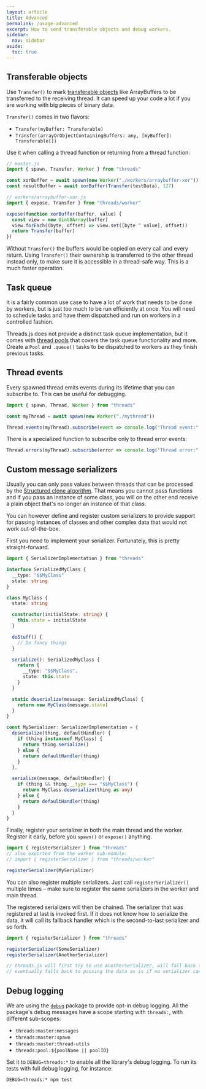 ```yaml
---
layout: article
title: Advanced
permalink: /usage-advanced
excerpt: How to send transferable objects and debug workers.
sidebar:
  nav: sidebar
aside:
  toc: true
---
```


## Transferable objects

Use `Transfer()` to mark [transferable objects](https://developer.mozilla.org/en-US/docs/Web/API/Web_Workers_API/Using_web_workers#Passing_data_by_transferring_ownership_(transferable_objects)) like ArrayBuffers to be transferred to the receiving thread. It can speed up your code a lot if you are working with big pieces of binary data.

`Transfer()` comes in two flavors:
* `Transfer(myBuffer: Transferable)`
* `Transfer(arrayOrObjectContainingBuffers: any, [myBuffer]: Transferable[])`

Use it when calling a thread function or returning from a thread function:

```js
// master.js
import { spawn, Transfer, Worker } from "threads"

const xorBuffer = await spawn(new Worker("./workers/arraybuffer-xor"))
const resultBuffer = await xorBuffer(Transfer(testData), 127)
```

```js
// workers/arraybuffer-xor.js
import { expose, Transfer } from "threads/worker"

expose(function xorBuffer(buffer, value) {
  const view = new Uint8Array(buffer)
  view.forEach((byte, offset) => view.set([byte ^ value], offset))
  return Transfer(buffer)
})
```

Without `Transfer()` the buffers would be copied on every call and every return. Using `Transfer()` their ownership is transferred to the other thread instead only, to make sure it is accessible in a thread-safe way. This is a much faster operation.

## Task queue

It is a fairly common use case to have a lot of work that needs to be done by workers, but is just too much to be run efficiently at once. You will need to schedule tasks and have them dispatched and run on workers in a controlled fashion.

Threads.js does not provide a distinct task queue implementation, but it comes with [thread pools](./usage-pool.md) that covers the task queue functionality and more. Create a `Pool` and `.queue()` tasks to be dispatched to workers as they finish previous tasks.

## Thread events

Every spawned thread emits events during its lifetime that you can subscribe to. This can be useful for debugging.

```js
import { spawn, Thread, Worker } from "threads"

const myThread = await spawn(new Worker("./mythread"))

Thread.events(myThread).subscribe(event => console.log("Thread event:", event))
```

There is a specialized function to subscribe only to thread error events:

```js
Thread.errors(myThread).subscribe(error => console.log("Thread error:", error))
```

## Custom message serializers

Usually you can only pass values between threads that can be processed by the [Structured clone algorithm](https://developer.mozilla.org/en-US/docs/Web/API/Web_Workers_API/Structured_clone_algorithm). That means you cannot pass functions and if you pass an instance of some class, you will on the other end receive a plain object that's no longer an instance of that class.

You can however define and register custom serializers to provide support for passing instances of classes and other complex data that would not work out-of-the-box.

First you need to implement your serializer. Fortunately, this is pretty straight-forward.

```typescript
import { SerializerImplementation } from "threads"

interface SerializedMyClass {
  __type: "$$MyClass"
  state: string
}

class MyClass {
  state: string

  constructor(initialState: string) {
    this.state = initialState
  }

  doStuff() {
    // Do fancy things
  }

  serialize(): SerializedMyClass {
    return {
      __type: "$$MyClass",
      state: this.state
    }
  }

  static deserialize(message: SerializedMyClass) {
    return new MyClass(message.state)
  }
}

const MySerializer: SerializerImplementation = {
  deserialize(thing, defaultHandler) {
    if (thing instanceof MyClass) {
      return thing.serialize()
    } else {
      return defaultHandler(thing)
    }
  },

  serialize(message, defaultHandler) {
    if (thing && thing.__type === "$$MyClass") {
      return MyClass.deserialize(thing as any)
    } else {
      return defaultHandler(thing)
    }
  }
}
```

Finally, register your serializer in both the main thread and the worker. Register it early, before you `spawn()` or `expose()` anything.

```typescript
import { registerSerializer } from "threads"
// also exported from the worker sub-module:
// import { registerSerializer } from "threads/worker"

registerSerializer(MySerializer)
```

You can also register multiple serializers. Just call `registerSerializer()` multiple times – make sure to register the same serializers in the worker and main thread.

The registered serializers will then be chained. The serializer that was registered at last is invoked first. If it does not know how to serialize the data, it will call its fallback handler which is the second-to-last serializer and so forth.

```typescript
import { registerSerializer } from "threads"

registerSerializer(SomeSerializer)
registerSerializer(AnotherSerializer)

// threads.js will first try to use AnotherSerializer, will fall back to SomeSerializer,
// eventually falls back to passing the data as is if no serializer can handle it
```


## Debug logging

We are using the [`debug`](https://github.com/visionmedia/debug) package to provide opt-in debug logging. All the package's debug messages have a scope starting with `threads:`, with different sub-scopes:

- `threads:master:messages`
- `threads:master:spawn`
- `threads:master:thread-utils`
- `threads:pool:${poolName || poolID}`

Set it to `DEBUG=threads:*` to enable all the library's debug logging. To run its tests with full debug logging, for instance:

```
DEBUG=threads:* npm test
```
